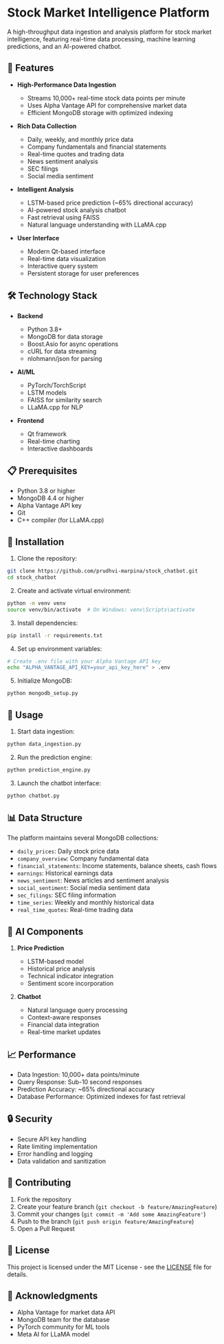 # Stock Market Intelligence Platform

A high-throughput data ingestion and analysis platform for stock market intelligence, featuring real-time data processing, machine learning predictions, and an AI-powered chatbot.

## 🚀 Features

- **High-Performance Data Ingestion**
  - Streams 10,000+ real-time stock data points per minute
  - Uses Alpha Vantage API for comprehensive market data
  - Efficient MongoDB storage with optimized indexing

- **Rich Data Collection**
  - Daily, weekly, and monthly price data
  - Company fundamentals and financial statements
  - Real-time quotes and trading data
  - News sentiment analysis
  - SEC filings
  - Social media sentiment

- **Intelligent Analysis**
  - LSTM-based price prediction (~65% directional accuracy)
  - AI-powered stock analysis chatbot
  - Fast retrieval using FAISS
  - Natural language understanding with LLaMA.cpp

- **User Interface**
  - Modern Qt-based interface
  - Real-time data visualization
  - Interactive query system
  - Persistent storage for user preferences

## 🛠️ Technology Stack

- **Backend**
  - Python 3.8+
  - MongoDB for data storage
  - Boost.Asio for async operations
  - cURL for data streaming
  - nlohmann/json for parsing

- **AI/ML**
  - PyTorch/TorchScript
  - LSTM models
  - FAISS for similarity search
  - LLaMA.cpp for NLP

- **Frontend**
  - Qt framework
  - Real-time charting
  - Interactive dashboards

## 📋 Prerequisites

- Python 3.8 or higher
- MongoDB 4.4 or higher
- Alpha Vantage API key
- Git
- C++ compiler (for LLaMA.cpp)

## 🔧 Installation

1. Clone the repository:
```bash
git clone https://github.com/prudhvi-marpina/stock_chatbot.git
cd stock_chatbot
```

2. Create and activate virtual environment:
```bash
python -m venv venv
source venv/bin/activate  # On Windows: venv\Scripts\activate
```

3. Install dependencies:
```bash
pip install -r requirements.txt
```

4. Set up environment variables:
```bash
# Create .env file with your Alpha Vantage API key
echo "ALPHA_VANTAGE_API_KEY=your_api_key_here" > .env
```

5. Initialize MongoDB:
```bash
python mongodb_setup.py
```

## 🚀 Usage

1. Start data ingestion:
```bash
python data_ingestion.py
```

2. Run the prediction engine:
```bash
python prediction_engine.py
```

3. Launch the chatbot interface:
```bash
python chatbot.py
```

## 📊 Data Structure

The platform maintains several MongoDB collections:
- `daily_prices`: Daily stock price data
- `company_overview`: Company fundamental data
- `financial_statements`: Income statements, balance sheets, cash flows
- `earnings`: Historical earnings data
- `news_sentiment`: News articles and sentiment analysis
- `social_sentiment`: Social media sentiment data
- `sec_filings`: SEC filing information
- `time_series`: Weekly and monthly historical data
- `real_time_quotes`: Real-time trading data

## 🤖 AI Components

1. **Price Prediction**
   - LSTM-based model
   - Historical price analysis
   - Technical indicator integration
   - Sentiment score incorporation

2. **Chatbot**
   - Natural language query processing
   - Context-aware responses
   - Financial data integration
   - Real-time market updates

## 📈 Performance

- Data Ingestion: 10,000+ data points/minute
- Query Response: Sub-10 second responses
- Prediction Accuracy: ~65% directional accuracy
- Database Performance: Optimized indexes for fast retrieval

## 🔒 Security

- Secure API key handling
- Rate limiting implementation
- Error handling and logging
- Data validation and sanitization

## 🤝 Contributing

1. Fork the repository
2. Create your feature branch (`git checkout -b feature/AmazingFeature`)
3. Commit your changes (`git commit -m 'Add some AmazingFeature'`)
4. Push to the branch (`git push origin feature/AmazingFeature`)
5. Open a Pull Request

## 📝 License

This project is licensed under the MIT License - see the [LICENSE](LICENSE) file for details.

## 🙏 Acknowledgments

- Alpha Vantage for market data API
- MongoDB team for the database
- PyTorch community for ML tools
- Meta AI for LLaMA model 
